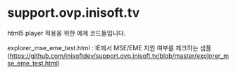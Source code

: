 # support.ovp.inisoft.tv

html5 player 적용을 위한 예제 코드들입니다.

explorer_mse_eme_test.html : IE에서 MSE/EME 지원 여부를 체크하는 샘플 (https://github.com/inisoftdev/support.ovp.inisoft.tv/blob/master/explorer_mse_eme_test.html)

